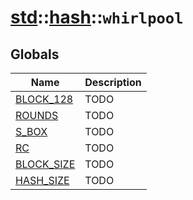 # [std](./../../std.md)::[hash](./../hash.md)::`whirlpool`
## Globals
|Name|Description|
|----|-----------|
|[BLOCK_128](#todo)|TODO|
|[ROUNDS](#todo)|TODO|
|[S_BOX](#todo)|TODO|
|[RC](#todo)|TODO|
|[BLOCK_SIZE](#todo)|TODO|
|[HASH_SIZE](#todo)|TODO|
